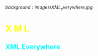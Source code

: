 $background:images/XML_everywhere.jpg$

<h1 style="color:yellow;">X M L</h1>

<h2 style="color:cyan;">XML Everywhere</h2>
